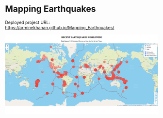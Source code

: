 # Mapping Earthquakes

Deployed project URL: https://arminekhanan.github.io/Mapping_Earthquakes/

<img src="https://github.com/ArmineKhanan/Mapping_Earthquakes/blob/main/Screen%20Shot%202022-12-05%20at%209.44.29%20PM.png"/>
